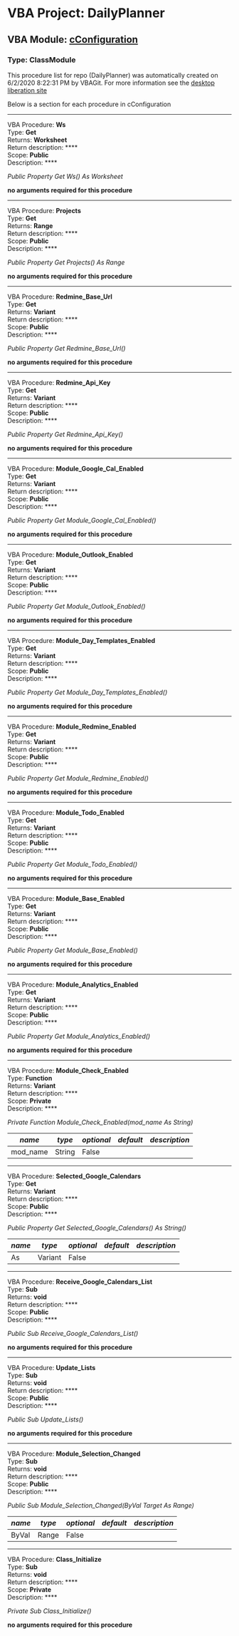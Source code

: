# VBA Project: **DailyPlanner**
## VBA Module: **[cConfiguration](/scripts/cConfiguration.cls "source is here")**
### Type: ClassModule  

This procedure list for repo (DailyPlanner) was automatically created on 6/2/2020 8:22:31 PM by VBAGit.
For more information see the [desktop liberation site](http://ramblings.mcpher.com/Home/excelquirks/drivesdk/gettinggithubready "desktop liberation")

Below is a section for each procedure in cConfiguration

---
VBA Procedure: **Ws**  
Type: **Get**  
Returns: **Worksheet**  
Return description: ****  
Scope: **Public**  
Description: ****  

*Public Property Get Ws() As Worksheet*  

**no arguments required for this procedure**


---
VBA Procedure: **Projects**  
Type: **Get**  
Returns: **Range**  
Return description: ****  
Scope: **Public**  
Description: ****  

*Public Property Get Projects() As Range*  

**no arguments required for this procedure**


---
VBA Procedure: **Redmine_Base_Url**  
Type: **Get**  
Returns: **Variant**  
Return description: ****  
Scope: **Public**  
Description: ****  

*Public Property Get Redmine_Base_Url()*  

**no arguments required for this procedure**


---
VBA Procedure: **Redmine_Api_Key**  
Type: **Get**  
Returns: **Variant**  
Return description: ****  
Scope: **Public**  
Description: ****  

*Public Property Get Redmine_Api_Key()*  

**no arguments required for this procedure**


---
VBA Procedure: **Module_Google_Cal_Enabled**  
Type: **Get**  
Returns: **Variant**  
Return description: ****  
Scope: **Public**  
Description: ****  

*Public Property Get Module_Google_Cal_Enabled()*  

**no arguments required for this procedure**


---
VBA Procedure: **Module_Outlook_Enabled**  
Type: **Get**  
Returns: **Variant**  
Return description: ****  
Scope: **Public**  
Description: ****  

*Public Property Get Module_Outlook_Enabled()*  

**no arguments required for this procedure**


---
VBA Procedure: **Module_Day_Templates_Enabled**  
Type: **Get**  
Returns: **Variant**  
Return description: ****  
Scope: **Public**  
Description: ****  

*Public Property Get Module_Day_Templates_Enabled()*  

**no arguments required for this procedure**


---
VBA Procedure: **Module_Redmine_Enabled**  
Type: **Get**  
Returns: **Variant**  
Return description: ****  
Scope: **Public**  
Description: ****  

*Public Property Get Module_Redmine_Enabled()*  

**no arguments required for this procedure**


---
VBA Procedure: **Module_Todo_Enabled**  
Type: **Get**  
Returns: **Variant**  
Return description: ****  
Scope: **Public**  
Description: ****  

*Public Property Get Module_Todo_Enabled()*  

**no arguments required for this procedure**


---
VBA Procedure: **Module_Base_Enabled**  
Type: **Get**  
Returns: **Variant**  
Return description: ****  
Scope: **Public**  
Description: ****  

*Public Property Get Module_Base_Enabled()*  

**no arguments required for this procedure**


---
VBA Procedure: **Module_Analytics_Enabled**  
Type: **Get**  
Returns: **Variant**  
Return description: ****  
Scope: **Public**  
Description: ****  

*Public Property Get Module_Analytics_Enabled()*  

**no arguments required for this procedure**


---
VBA Procedure: **Module_Check_Enabled**  
Type: **Function**  
Returns: **Variant**  
Return description: ****  
Scope: **Private**  
Description: ****  

*Private Function Module_Check_Enabled(mod_name As String)*  

*name*|*type*|*optional*|*default*|*description*
---|---|---|---|---
mod_name|String|False||


---
VBA Procedure: **Selected_Google_Calendars**  
Type: **Get**  
Returns: **Variant**  
Return description: ****  
Scope: **Public**  
Description: ****  

*Public Property Get Selected_Google_Calendars() As String()*  

*name*|*type*|*optional*|*default*|*description*
---|---|---|---|---
As|Variant|False||


---
VBA Procedure: **Receive_Google_Calendars_List**  
Type: **Sub**  
Returns: **void**  
Return description: ****  
Scope: **Public**  
Description: ****  

*Public Sub Receive_Google_Calendars_List()*  

**no arguments required for this procedure**


---
VBA Procedure: **Update_Lists**  
Type: **Sub**  
Returns: **void**  
Return description: ****  
Scope: **Public**  
Description: ****  

*Public Sub Update_Lists()*  

**no arguments required for this procedure**


---
VBA Procedure: **Module_Selection_Changed**  
Type: **Sub**  
Returns: **void**  
Return description: ****  
Scope: **Public**  
Description: ****  

*Public Sub Module_Selection_Changed(ByVal Target As Range)*  

*name*|*type*|*optional*|*default*|*description*
---|---|---|---|---
ByVal|Range|False||


---
VBA Procedure: **Class_Initialize**  
Type: **Sub**  
Returns: **void**  
Return description: ****  
Scope: **Private**  
Description: ****  

*Private Sub Class_Initialize()*  

**no arguments required for this procedure**
